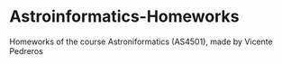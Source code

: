 # Astroinformatics-Homeworks
Homeworks of the course Astroniformatics (AS4501), made by Vicente Pedreros
